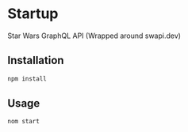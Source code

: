 # Startup

Star Wars GraphQL API (Wrapped around swapi.dev)

## Installation

```bash
npm install
```

## Usage

```bash
nom start
```